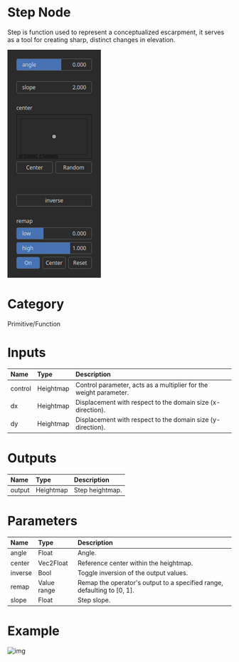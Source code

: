 
Step Node
=========


Step is function used to represent a conceptualized escarpment, it serves as a tool for creating sharp, distinct changes in elevation.



![img](../../images/nodes/Step_settings.png)


# Category


Primitive/Function
# Inputs

|Name|Type|Description|
| :--- | :--- | :--- |
|control|Heightmap|Control parameter, acts as a multiplier for the weight parameter.|
|dx|Heightmap|Displacement with respect to the domain size (x-direction).|
|dy|Heightmap|Displacement with respect to the domain size (y-direction).|

# Outputs

|Name|Type|Description|
| :--- | :--- | :--- |
|output|Heightmap|Step heightmap.|

# Parameters

|Name|Type|Description|
| :--- | :--- | :--- |
|angle|Float|Angle.|
|center|Vec2Float|Reference center within the heightmap.|
|inverse|Bool|Toggle inversion of the output values.|
|remap|Value range|Remap the operator's output to a specified range, defaulting to [0, 1].|
|slope|Float|Step slope.|

# Example


![img](../../images/nodes/Step.png)

